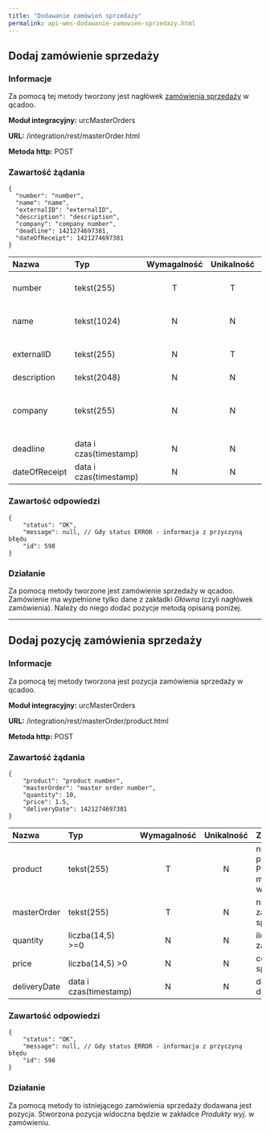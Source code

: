 ```yaml
---
title: "Dodawanie zamówień sprzedaży"
permalink: api-wms-dodawanie-zamowien-sprzedazy.html
---
```


## Dodaj zamówienie sprzedaży

### Informacje

Za pomocą tej metody tworzony jest nagłówek [zamówienia sprzedaży](/zlecenia-nadrzedne) w qcadoo.

  **Moduł integracyjny:** urcMasterOrders

  **URL:** /integration/rest/masterOrder.html

  **Metoda http:** POST

### Zawartość żądania
~~~~~~~~
{
  "number": "number",
  "name": "name",
  "externalID": "externalID",
  "description": "description",
  "company": "company number",
  "deadline": 1421274697381,
  "dateOfReceipt": 1421274697381
}
~~~~~~~~

Nazwa | Typ                    | Wymagalność | Unikalność | Zawartość
:-|:-----------------------|:-----------:|:----------:|:-
number | tekst(255)             |      T      |     T      | numer zamówienia sprzedaży
name | tekst(1024)            |      N      |     N      | nazwa zamówienia sprzedaży
externalID | tekst(255)             |      N      |     T      | id/numer w systemie zewnętrznym
description | tekst(2048)            |      N      |     N      | opis
company | tekst(255)             |      N      |     N      | numer kontrahenta. Kontrahent musi istnieć w qcadoo
deadline | data i czas(timestamp) |      N      |     N      | termin ostateczny
dateOfReceipt | data i czas(timestamp) |      N      |     N      | data wpływu

### Zawartość odpowiedzi
~~~~~~~~
{
    "status": "OK",
    "message": null, // Gdy status ERROR - informacja z przyczyną błędu
    "id": 598
}
~~~~~~~~

### Działanie
Za pomocą metody tworzone jest zamówienie sprzedaży w qcadoo. Zamówienie ma wypełnione tylko dane z zakładki _Główna_ (czyli nagłówek zamówienia). Należy do niego dodać pozycje metodą opisaną poniżej.

---

## Dodaj pozycję zamówienia sprzedaży

### Informacje

Za pomocą tej metody tworzona jest pozycja zamówienia sprzedaży w qcadoo.

**Moduł integracyjny:** urcMasterOrders

**URL:** /integration/rest/masterOrder/product.html

**Metoda http:** POST

### Zawartość żądania
~~~~~~~~
{
    "product": "product number",
    "masterOrder": "master order number",
    "quantity": 10,
    "price": 1.5,
    "deliveryDate": 1421274697381
}
~~~~~~~~

Nazwa | Typ              | Wymagalność | Unikalność | Zawartość
:-|:-----------------|:-----------:|:----------:|:-
product | tekst(255) |      T      |     N      | numer produktu. Produkt musi istnieć w qcadoo
masterOrder | tekst(255) |      T      |     N      | numer zamówienia sprzedaży
quantity | liczba(14,5) >=0 |      N      |     N      | ilość zamówiona
price | liczba(14,5) >0  |      N      |     N      | cena sprzedaży
deliveryDate | data i czas(timestamp) |      N      |     N      | data dostawy

### Zawartość odpowiedzi
~~~~~~~~
{
    "status": "OK",
    "message": null, // Gdy status ERROR - informacja z przyczyną błędu
    "id": 598
}
~~~~~~~~

### Działanie
Za pomocą metody to istniejącego zamówienia sprzedaży dodawana jest pozycja. Stworzona pozycja widoczna będzie w zakładce _Produkty wyj._ w zamówieniu. 
